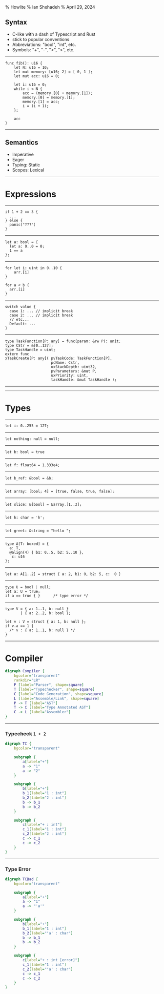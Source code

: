 % Howlite
% Ian Shehadeh
% April 29, 2024


## Syntax

- C-like with a dash of Typescript and Rust
- stick to popular conventions
- Abbreviations: "bool", "int", etc.
- Symbols: "+", "-", "<", ">", etc.


-----

```
func fib(): u16 {
    let N: u16 = 10;
    let mut memory: [u16; 2] = [ 0, 1 ];
    let mut acc: u16 = 0;

    let i: u16 = 0;
    while i < N {
        acc = (memory.[0] + memory.[1]);
        memory.[0] = memory.[1];
        memory.[1] = acc;
        i = (i + 1);
    };

    acc
}
```

---

## Semantics

- Imperative
- Eager
- Typing: Static
- Scopes: Lexical

---

# Expressions

--- 

```
if 1 + 2 == 3 {
  ...
} else {
  panic("???")
}
```

---


```
let a: bool = {
  let a: 0..0 = 0;
  1 == a
};
```

---

```
for let i: uint in 0..10 {
    arr.[i]
}

for a < b {
  arr.[i]
}
```

---

```
switch value {
  case 1: ... // implicit break
  case 2: ... // implicit break
  // etc...
  Default: ...
}
```

---


```
type TaskFunction[P: any] = func(param: &rw P): unit;
type CStr = &[0..127];
type TaskHandle = uint;
extern func
xTaskCreate[P: any]( pvTaskCode: TaskFunction[P],
                     pcName: Cstr,
                     uxStackDepth: uint32,
			         pvParameters: &mut P, 
			         uxPriority: uint, 
			         taskHandle: &mut TaskHandle );
```

---


---

# Types

--- 

```
let i: 0..255 = 127;
```

---

```
let nothing: null = null;
```

---

```
let b: bool = true
```

---

```
let f: float64 = 1.333e4;
```

---

```
let b_ref: &bool = &b;
```

---

```
let array: [bool; 4] = [true, false, true, false];
```

---

```
let slice: &[bool] = &array.[1..3];
```

---

```
let h: char = 'h';
```

---

```
let greet: &string = "hello ";
```


---

```
type A[T: boxed] = {
  a: T,
  @align(4) { b1: 0..5, b2: 5..10 },
   c: u16
};
```


---

```
let a: A[1..2] = struct { a: 2, b1: 0, b2: 5, c:  0 }
```

---

```
type U = bool | null;
let a: U = true;
if a == true { }      /* type error */
```

----

```
type V = { a: 1..1, b: null } 
       | { a: 2..2, b: bool };

let v : V = struct { a: 1, b: null };
if v.a == 1 {
  /* v : { a: 1..1, b: null } */
}
```

---

# Compiler


```dot
digraph Compiler {
    bgcolor="transparent"
    rankdir="LR"
    P [label="Parser", shape=square]
    T [label="Typechecker", shape=square]
    C [label="Code Generation", shape=square]
    L [label="Assemble/Link", shape=square]
    P -> T [label="AST"]
    T -> C [label="Type Annotated AST"]
    C -> L [label="Assembler"]
}
```

---

### Typecheck `1 + 2`

```dot
digraph TC {
    bgcolor="transparent"

    subgraph {
        a[label="+"]
        a -> "1"
        a -> "2"
    }

    subgraph {
        b[label="+"]
        b_1[label="1 : int"]
        b_2[label="2 : int"]
        b -> b_1
        b -> b_2
    }

    subgraph {
        c[label="+ : int"]
        c_1[label="1 : int"]
        c_2[label="2 : int"]
        c -> c_1
        c -> c_2
    }
}
```

---

### Type Error

```dot
digraph TCBad {
    bgcolor="transparent"

    subgraph {
        a[label="+"]
        a -> "1"
        a -> "'a'"
    }

    subgraph {
        b[label="+"]
        b_1[label="1 : int"]
        b_2[label="'a' : char"]
        b -> b_1
        b -> b_2
    }

    subgraph {
        c[label="+ : int [error]"]
        c_1[label="1 : int"]
        c_2[label="'a' : char"]
        c -> c_1
        c -> c_2
    }
}
```